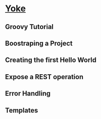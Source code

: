 # [Yoke](/)

## Groovy Tutorial

## Boostraping a Project

## Creating the first Hello World

## Expose a REST operation

## Error Handling

## Templates
